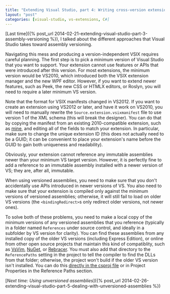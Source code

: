 ```yaml
---
title: "Extending Visual Studio, part 4: Writing cross-version extensions"
layout: "post"
categories: [visual-studio, vs-extensions, C#]
---
```

[Last time]({% post_url 2014-02-21-extending-visual-studio-part-3-assembly-versioning %}), I talked about the different approaches that Visual Studio takes toward assembly versioning.  

Navigating this mess and producing a version-independent VSIX requires careful planning.  The first step is to pick a minimum version of Visual Studio that you want to support.  Your extension cannot use features or APIs that were introduced after this version.  For most extensions, the minimum version would be VS2010, which introduced both the VSIX extension manager and the new WPF editor.  However, if you want to extend newer features, such as Peek, the new CSS or HTMLX editors, or Roslyn, you will need to require a later minimum VS version.

Note that the format for VSIX manifests changed in VS2012.  If you want to create an extension using VS2012 or later, and have it work on VS2010, you will need to manually rewrite the `Source.extension.vsixmanifest` file to use version 1 of the XML schema (this will break the designer).  You can do that by copying the manifest from an existing 2010-compatible extension, such as [mine](https://github.com/SLaks/Rebracer), and editing all of the fields to match your extension.  In particular, make sure to change the unique extension ID (this does not actually need to be a GUID; it can be convenient to place your extension's name before the GUID to gain both uniqueness and readability).

Obviously, your extension cannot reference any immutable assemblies newer than your minimum VS target version.  However, it is perfectly fine to add a reference to an immutable assembly installed with a newer version of VS; they are, after all, immutable.

When using versioned assemblies, you need to make sure that you don't accidentally use APIs introduced in newer versions of VS.  You also need to make sure that your extension is compiled only against the minimum versions of versioned assemblies; otherwise, it will still fail to load on older VS versions  (the `<bindingRedirect>`s only redirect older versions, not newer ones).

To solve both of these problems, you need to make a local copy of the minimum versions of any versioned assemblies that you reference (typically in a folder named `References` under source control, and ideally in a subfolder by VS version for clarity).  You can find these assemblies from any installed copy of the older VS versions (including Express Edition), or online from other open source projects that maintain this kind of compatiblity, such as [VsVim](https://github.com/jaredpar/VsVim), [NuGet](https://nuget.codeplex.com), or [Rebracer](https://github.com/SLaks/Rebracer).  You must also add that directory to the `ReferencePaths` setting in the project to tell the compiler to find the DLLs from that folder; otherwise, the project won't build if the older VS version isn't installed.  You can do this [directly in the csproj file](https://github.com/jaredpar/RoundTripVSIX/commit/12003ab6a13c2fa3d017863f2f11496b7cb04425) or in Project Properties in the Reference Paths section.

[_Next time: Using unversioned assemblies_]({% post_url 2014-02-26-extending-visual-studio-part-5-dealing-with-unversioned-assemblies %})